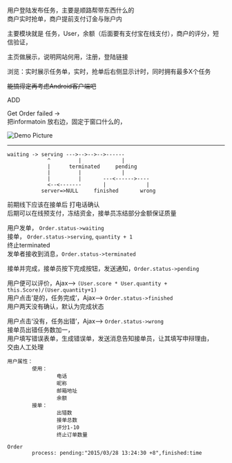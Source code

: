 用户登陆发布任务，主要是顺路帮带东西什么的  
商户实时抢单，商户提前支付订金与账户内  

主要模块就是 任务，User，余额（后面要有支付宝在线支付），商户的评分，短信验证，  

主页做展示，说明网站何用，注册，登陆链接  

浏览：实时展示任务单，实时，抢单后右侧显示计时，同时拥有最多X个任务  


~~能搞得定再考虑Android客户端吧~~  



ADD

Get Order failed ->  
把informatoin 放右边，固定于窗口什么的，  

![Demo Picture](http://although2013.com/uploads/pictures/detail_2015-03-30_19_08_26____.png)


----

    waiting -> serving --->-->-->-->------  
                 ^         |             |  
                 |      terminated     pending  
                 |         |             |  
                 |         |       ---<------>----  
                 <--<-------       |             |  
               server=>NULL     finished       wrong  


前期线下应该在接单后 打电话确认  
后期可以在线预支付，冻结资金，接单员冻结部分金额保证质量  


用户发单，       `Order.status->waiting`  
接单，           `Order.status->serving`,  `quantity + 1`  
终止terminated  
发单者接收到消息，`Order.status->terminated`  

接单并完成，接单员按下完成按钮，发送通知，`Order.status->pending`  

用户便可以评价，Ajax--> `(User.score * User.quantity + this.Score)/(User.quantity+1)`  
用户点击‘是的，任务完成’，Ajax--> `Order.status->finished`  
        用户两天没有确认，默认为完成状态  

用户点击‘没有，任务出错’，Ajax--> `Order.status->wrong`  
        接单员出错任务数加一，  
        用户填写错误表单，生成错误单，发送消息告知接单员，让其填写申辩理由，  
        交由人工处理  


    用户属性：
            使用：
                    电话
                    昵称
                    邮箱地址
                    余额
            接单：
                    出错数
                    接单总数
                    评分1-10
                    终止订单数量
                
    Order
            process: pending:"2015/03/28 13:24:30 +8",finished:time